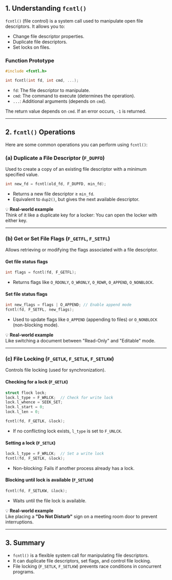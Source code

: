 ## **1. Understanding `fcntl()`**
`fcntl()` (file control) is a system call used to manipulate open file descriptors. It allows you to:
- Change file descriptor properties.
- Duplicate file descriptors.
- Set locks on files.

### **Function Prototype**
```c
#include <fcntl.h>

int fcntl(int fd, int cmd, ...);
```
- `fd`: The file descriptor to manipulate.
- `cmd`: The command to execute (determines the operation).
- `...`: Additional arguments (depends on `cmd`).

The return value depends on `cmd`. If an error occurs, `-1` is returned.

---

## **2. `fcntl()` Operations**
Here are some common operations you can perform using `fcntl()`:

### **(a) Duplicate a File Descriptor (`F_DUPFD`)**
Used to create a copy of an existing file descriptor with a minimum specified value.

```c
int new_fd = fcntl(old_fd, F_DUPFD, min_fd);
```
- Returns a new file descriptor ≥ `min_fd`.
- Equivalent to `dup2()`, but gives the next available descriptor.

💡 **Real-world example**  
Think of it like a duplicate key for a locker: You can open the locker with either key.

---

### **(b) Get or Set File Flags (`F_GETFL`, `F_SETFL`)**
Allows retrieving or modifying the flags associated with a file descriptor.

#### **Get file status flags**
```c
int flags = fcntl(fd, F_GETFL);
```
- Returns flags like `O_RDONLY`, `O_WRONLY`, `O_RDWR`, `O_APPEND`, `O_NONBLOCK`.

#### **Set file status flags**
```c
int new_flags = flags | O_APPEND; // Enable append mode
fcntl(fd, F_SETFL, new_flags);
```
- Used to update flags like `O_APPEND` (appending to files) or `O_NONBLOCK` (non-blocking mode).

💡 **Real-world example**  
Like switching a document between "Read-Only" and "Editable" mode.

---

### **(c) File Locking (`F_GETLK`, `F_SETLK`, `F_SETLKW`)**
Controls file locking (used for synchronization).

#### **Checking for a lock (`F_GETLK`)**
```c
struct flock lock;
lock.l_type = F_WRLCK;  // Check for write lock
lock.l_whence = SEEK_SET;
lock.l_start = 0;
lock.l_len = 0;

fcntl(fd, F_GETLK, &lock);
```
- If no conflicting lock exists, `l_type` is set to `F_UNLCK`.

#### **Setting a lock (`F_SETLK`)**
```c
lock.l_type = F_WRLCK;  // Set a write lock
fcntl(fd, F_SETLK, &lock);
```
- Non-blocking: Fails if another process already has a lock.

#### **Blocking until lock is available (`F_SETLKW`)**
```c
fcntl(fd, F_SETLKW, &lock);
```
- Waits until the file lock is available.

💡 **Real-world example**  
Like placing a **"Do Not Disturb"** sign on a meeting room door to prevent interruptions.

---

## **3. Summary**
- `fcntl()` is a flexible system call for manipulating file descriptors.
- It can duplicate file descriptors, set flags, and control file locking.
- File locking (`F_SETLK`, `F_SETLKW`) prevents race conditions in concurrent programs.
